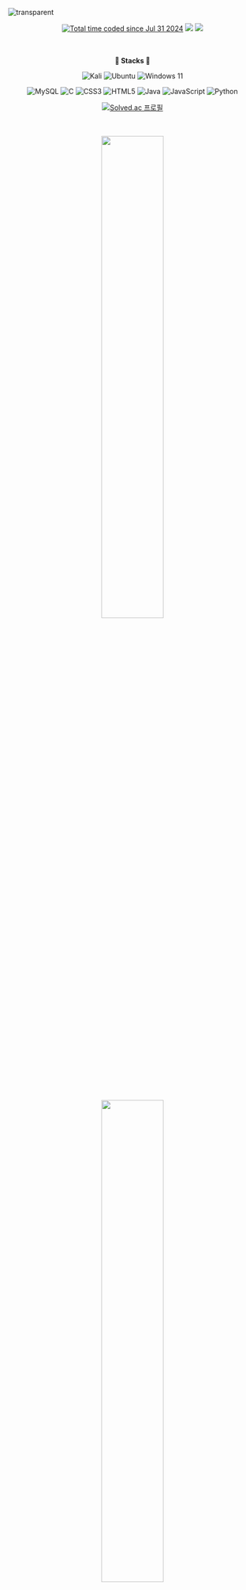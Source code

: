 ![transparent](https://capsule-render.vercel.app/api?type=transparent&height=300&color=gradient&text=WELCOME&desc=SHU's%20github&fontColor=D9E5FF&descAlign=68&descSize=23&descAlignY=63&animation=twinkling&fontSize=75)

<p align="center" display="inline-block">
  <a href="https://wakatime.com/@6b8a97d8-372d-4829-aa0b-c7a3eb29852e"><img src="https://wakatime.com/badge/user/6b8a97d8-372d-4829-aa0b-c7a3eb29852e.svg" alt="Total time coded since Jul 31 2024" /></a>
  <a href="https://hits.seeyoufarm.com"><img src="https://hits.seeyoufarm.com/api/count/incr/badge.svg?url=https%3A%2F%2Fgithub.com%2FSHU-sy&count_bg=%23D9E5FF&title_bg=%23555555&icon=&icon_color=%23E7E7E7&title=hits&edge_flat=false"/></a>
  <a href="https://blog.naver.com/shu_uuu" target="_blank"><img src="https://img.shields.io/badge/BLOG-232F3E?style=flat-square&logo=blogger&logoColor=white"/></a>

  <br>
  <br>
  <br>
</p>

<p align="center">
    <Strong>🍪 Stacks 🍪</Strong><br>
</p>

<div align="center">
  
![Kali](https://img.shields.io/badge/Kali-268BEE?style=for-the-badge&logo=kalilinux&logoColor=white)
![Ubuntu](https://img.shields.io/badge/Ubuntu-E95420?style=for-the-badge&logo=ubuntu&logoColor=white)
![Windows 11](https://img.shields.io/badge/Windows%2011-%230079d5.svg?style=for-the-badge&logo=Windows%2011&logoColor=white)

![MySQL](https://img.shields.io/badge/mysql-4479A1.svg?style=for-the-badge&logo=mysql&logoColor=white)
![C](https://img.shields.io/badge/c-%2300599C.svg?style=for-the-badge&logo=c&logoColor=white)
![CSS3](https://img.shields.io/badge/css3-%231572B6.svg?style=for-the-badge&logo=css3&logoColor=white)
![HTML5](https://img.shields.io/badge/html5-%23E34F26.svg?style=for-the-badge&logo=html5&logoColor=white)
![Java](https://img.shields.io/badge/java-%23ED8B00.svg?style=for-the-badge&logo=openjdk&logoColor=white)
![JavaScript](https://img.shields.io/badge/javascript-%23323330.svg?style=for-the-badge&logo=javascript&logoColor=%23F7DF1E)
![Python](https://img.shields.io/badge/python-3670A0?style=for-the-badge&logo=python&logoColor=ffdd54)

[![Solved.ac
프로필](http://mazassumnida.wtf/api/v2/generate_badge?boj={soo_jx})](https://solved.ac/{soo_jx})
</div>

<p align="center" display="inline-block">
  <br>
  <br>
  <img height="50%" width="auto" src ="https://github-readme-stats.vercel.app/api?username=SHU-sy&show_icons=true&count_private=true&theme=transparent&hide_border=true&hide=issues,contribs&bg_color=00000000">
  <a href="https://github.com/anuraghazra/github-readme-stats"><img height="50%" width="auto" src ="https://github-readme-stats.vercel.app/api/wakatime?username=SHUsy&theme=transparent&hide_border=true"/>
  <br>
  <br>
</p>
